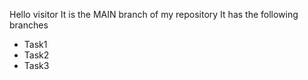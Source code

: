 Hello visitor
It is the MAIN branch of my repository
It has the following branches
- Task1
- Task2
- Task3

